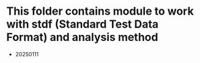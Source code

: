 # This folder contains module to work with stdf (Standard Test Data Format) and analysis method

* 20250111
